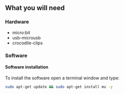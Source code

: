 ## What you will need

### Hardware

* micro:bit
* usb-microusb
* crocodile-clips

### Software

#### Software installation

To install the software open a terminal window and type:

```bash
sudo apt-get update && sudo apt-get install mu -y
```

